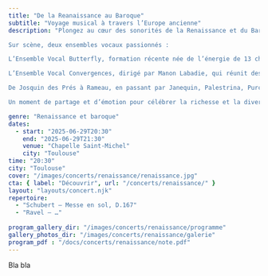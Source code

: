 ```yaml
---
title: "De la Reanaissance au Baroque"
subtitle: "Voyage musical à travers l’Europe ancienne"
description: "Plongez au cœur des sonorités de la Renaissance et du Baroque avec un programme qui vous fera voyager à travers l’Europe ancienne.

Sur scène, deux ensembles vocaux passionnés :

L’Ensemble Vocal Butterfly, formation récente née de l’énergie de 13 choristes réunis autour de leur chef Nathan Gardes,

L’Ensemble Vocal Convergences, dirigé par Manon Labadie, qui réunit des chanteurs de tous âges dans un projet à la fois formateur et artistique.

De Josquin des Prés à Rameau, en passant par Janequin, Palestrina, Purcell ou encore Carissimi, les deux chœurs vous proposent un répertoire varié où se mêlent motets, chansons polyphoniques, et œuvres emblématiques de la musique vocale ancienne.

Un moment de partage et d’émotion pour célébrer la richesse et la diversité du patrimoine musical européen."

genre: "Renaissance et baroque"
dates:
  - start: "2025-06-29T20:30"
    end: "2025-06-29T21:30"
    venue: "Chapelle Saint-Michel"
    city: "Toulouse" 
time: "20:30"
city: "Toulouse"
cover: "/images/concerts/renaissance/renaissance.jpg"
cta: { label: "Découvrir", url: "/concerts/renaissance/" }
layout: "layouts/concert.njk"    
repertoire:
  - "Schubert — Messe en sol, D.167"
  - "Ravel — …"
  
program_gallery_dir: "/images/concerts/renaissance/programme"
gallery_photos_dir: "/images/concerts/renaissance/galerie"
program_pdf : "/docs/concerts/renaissance/note.pdf"
---
```

Bla bla